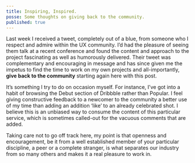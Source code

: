 ```yaml
---
title: Inspiring, Inspired.
posse: Some thoughts on giving back to the community.
published: true
---
```


Last week I received a tweet, completely out of a blue, from someone who I respect and admire within the UX community. I’d had the pleasure of seeing them talk at a recent conference and  found the content and approach to the project fascinating as well as humorously delivered. Their tweet was complementary and encouraging in message and has since given me the impetus to find the time to work on my own projects and all-importantly, **give back to the community** starting again here with this post.

It’s something I try to do on occasion myself. For instance, I’ve got into a habit of browsing the Debut section of Dribbble rather than Popular. I feel giving constructive feedback to a newcomer to the community a better use of my time than adding an addition ‘like’ to an already celebrated shot. I believe this is an unbiased way to consume the content of this particular service, which is sometimes called-out for the vacuous comments that are added.

Taking care not to go off track here, my point is that openness and encouragement, be it from a well established member of your particular discipline, a peer or a complete stranger, is what  separates our industry from so many others and makes it a real pleasure to work in.
